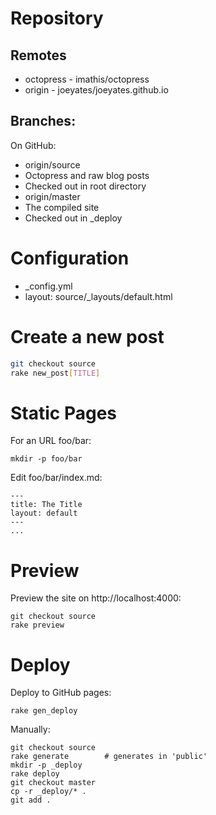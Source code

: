 # Repository

## Remotes

* octopress - imathis/octopress
* origin - joeyates/joeyates.github.io

## Branches:

On GitHub:

* origin/source
 * Octopress and raw blog posts
 * Checked out in root directory
* origin/master
 * The compiled site
 * Checked out in _deploy

# Configuration

* _config.yml
* layout: source/_layouts/default.html

# Create a new post

```sh
git checkout source
rake new_post[TITLE]
```

# Static Pages

For an URL foo/bar:

```
mkdir -p foo/bar
```

Edit foo/bar/index.md:

```
---
title: The Title
layout: default
---
...
```

# Preview

Preview the site on http://localhost:4000:

```
git checkout source
rake preview
```

# Deploy

Deploy to GitHub pages:

```
rake gen_deploy
```

Manually:

```
git checkout source
rake generate        # generates in 'public'
mkdir -p _deploy
rake deploy
git checkout master
cp -r _deploy/* .
git add .
```
